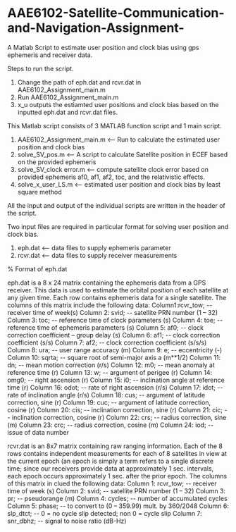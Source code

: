 # AAE6102-Satellite-Communication-and-Navigation-Assignment-
A Matlab Script to estimate user position and clock bias using gps ephemeris and receiver data.

Steps to run the script.
1. Change the path of eph.dat and rcvr.dat in AAE6102_Assignment_main.m
2. Run AAE6102_Assignment_main.m
3. x_u outputs the estiamted user positions and clock bias based on the inputted eph.dat and rcvr.dat files.

This Matlab script consists of 3 MATLAB function script and 1 main script.
1. AAE6102_Assignment_main.m <-- Run to calculate the estimated user position and clock bias
2. solve_SV_pos.m <-- A script to calculate Satellite position in ECEF based on the provided ephemeris
3. solve_SV_clock error.m <-- compute satellite clock error based on provided ephemeris af0, af1, af2, toc, and the relativistic effects.
4. solve_x_user_LS.m <-- estimated user position and clock bias by least square method

All the input and output of the individual scripts are written in the header of the script.

Two input files are required in particular format for solving user position and clock bias.
1. eph.dat <-- data files to supply ephemeris parameter
2. rcvr.dat <-- data files to supply receiver measurements

% Format of eph.dat

eph.dat is a 8 x 24 matrix containing the ephemeris data from a GPS receiver. This data is used to
estimate the orbital position of each satellite at any given time. Each row contains ephemeris data for a
single satellite. The columns of this matrix include the following data:
Column1:rcvr_tow; --receiver time of week(s)
Column 2: svid; -- satellite PRN number (1 – 32)
Column 3: toc; -- reference time of clock parameters (s)
Column 4: toe; -- reference time of ephemeris parameters (s)
Column 5: af0; -- clock correction coefficient – group delay (s)
Column 6: af1; -- clock correction coefficient (s/s)
Column 7: af2; -- clock correction coefficient (s/s/s)
Column 8: ura; -- user range accuracy (m)
Column 9: e; -- eccentricity (-)
Column 10: sqrta; -- square root of semi-major axis a (m**1/2)
Column 11: dn; -- mean motion correction (r/s)
Column 12: m0; -- mean anomaly at reference time (r)
Column 13: w; -- argument of perigee (r)
Column 14: omg0; -- right ascension (r)
Column 15: i0; -- inclination angle at reference time (r)
Column 16: odot; -- rate of right ascension (r/s)
Column 17: idot; -- rate of inclination angle (r/s)
Column 18: cus; -- argument of latitude correction, sine (r)
Column 19: cuc; -- argument of latitude correction, cosine (r)
Column 20: cis; -- inclination correction, sine (r)
Column 21: cic; -- inclination correction, cosine (r)
Column 22: crs; -- radius correction, sine (m)
Column 23: crc; -- radius correction, cosine (m)
Column 24: iod; -- issue of data number

rcvr.dat is an 8x7 matrix containing raw ranging information. Each of the 8 rows contains independent
measurements for each of 8 satellites in view at the current epoch (an epoch is simply a term refers to a
single discrete time; since our receivers provide data at approximately 1 sec. intervals, each epoch
occurs approximately 1 sec. after the prior epoch.
The columns of this matrix in clued the following data:
Column 1: rcvr_tow; -- receiver time of week (s)
Column 2: svid; -- satellite PRN number (1 – 32)
Column 3: pr; -- pseudorange (m)
Column 4: cycles; -- number of accumulated cycles
Column 5: phase; -- to convert to (0 – 359.99) mult. by 360/2048
Column 6: slp_dtct; -- 0 = no cycle slip detected; non 0 = cycle slip
Column 7: snr_dbhz; -- signal to noise ratio (dB-Hz)

